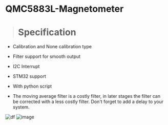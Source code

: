 # QMC5883L-Magnetometer


> # Specification
 * Calibration and None calibration type
 
 * Filter support for smooth output
 
 * I2C Interrupt 
 
 * STM32 support
 
 * With python script
 
 * The moving average filter is a costly filter, in later stages the filter can be corrected with a less costly filter. 
 Don't forget to add a delay to your system.
 
 ![df](https://user-images.githubusercontent.com/93796314/213574037-28a2b06e-7453-4719-ae05-e01d1c6a6398.PNG)    ![image](https://user-images.githubusercontent.com/93796314/213575123-f3c572c3-9cfa-44ee-a16c-e29024a35e7c.png)

